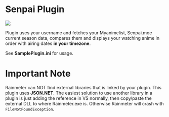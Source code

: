 # Senpai Plugin

![](http://i.imgur.com/vMsFjWd.png)

Plugin uses your username and fetches your Myanimelist, Senpai.moe current season data, compares them and displays your watching anime in order with airing dates **in your timezone**.

See **SamplePlugin.ini** for usage.


# Important Note
Rainmeter can NOT find external libraries that is linked by your plugin. This plugin uses **JSON.NET**. The easiest solution to use another library in a plugin is
just adding the reference in VS normally, then copy/paste the external DLL to where Rainmeter.exe is. Otherwise Rainmeter will crash with `FileNotFoundException`.